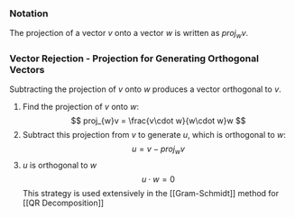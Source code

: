 ### Notation
The projection of a vector $v$ onto a vector $w$ is written as $proj_wv$.

### Vector Rejection - Projection for Generating Orthogonal Vectors
Subtracting the projection of $v$ onto $w$ produces a vector orthogonal to $v$.
1. Find the projection of $v$ onto $w$:
$$
proj_{w}v = \frac{v\cdot w}{w\cdot w}w
$$
2. Subtract this projection from $v$ to generate $u$, which is orthogonal to $w$:
$$u = v - proj_wv$$
3. $u$ is orthogonal to $w$
$$u \cdot w = 0$$This strategy is used extensively in the [[Gram-Schmidt]] method for [[QR Decomposition]]